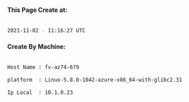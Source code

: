 
   
#### This Page Create at:

```bash

2021-11-02 - 11:16:27 UTC

```

#### Create By Machine:

```bash

Host Name : fv-az74-679

platform  : Linux-5.8.0-1042-azure-x86_64-with-glibc2.31

Ip Local  : 10.1.0.23

```

